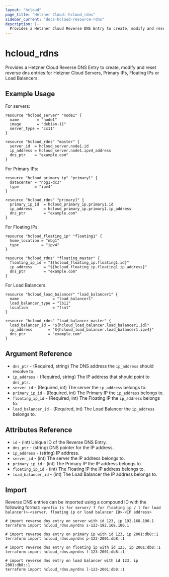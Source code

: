 ```yaml
---
layout: "hcloud"
page_title: "Hetzner Cloud: hcloud_rdns"
sidebar_current: "docs-hcloud-resource-rdns"
description: |-
  Provides a Hetzner Cloud Reverse DNS Entry to create, modify and reset reverse dns entries for Hetzner Cloud Servers, Primary IPs, Floating IPs or Load Balancers.
---
```


# hcloud_rdns

Provides a Hetzner Cloud Reverse DNS Entry to create, modify and reset reverse dns entries for Hetzner Cloud Servers, Primary IPs, Floating IPs or Load Balancers.

## Example Usage

For servers:

```hcl
resource "hcloud_server" "node1" {
  name        = "node1"
  image       = "debian-11"
  server_type = "cx11"
}

resource "hcloud_rdns" "master" {
  server_id  = hcloud_server.node1.id
  ip_address = hcloud_server.node1.ipv4_address
  dns_ptr    = "example.com"
}
```

For Primary IPs:

```hcl
resource "hcloud_primary_ip" "primary1" {
  datacenter = "nbg1-dc3"
  type       = "ipv4"
}

resource "hcloud_rdns" "primary1" {
  primary_ip_id  = hcloud_primary_ip.primary1.id
  ip_address     = hcloud_primary_ip.primary1.ip_address
  dns_ptr        = "example.com"
}
```

For Floating IPs:

```hcl
resource "hcloud_floating_ip" "floating1" {
  home_location = "nbg1"
  type          = "ipv4"
}

resource "hcloud_rdns" "floating_master" {
  floating_ip_id = "${hcloud_floating_ip.floating1.id}"
  ip_address     = "${hcloud_floating_ip.floating1.ip_address}"
  dns_ptr        = "example.com"
}
```

For Load Balancers:

```hcl
resource "hcloud_load_balancer" "load_balancer1" {
  name               = "load_balancer1"
  load_balancer_type = "lb11"
  location           = "fsn1"
}

resource "hcloud_rdns" "load_balancer_master" {
  load_balancer_id = "${hcloud_load_balancer.load_balancer1.id}"
  ip_address       = "${hcloud_load_balancer.load_balancer1.ipv4}"
  dns_ptr          = "example.com"
}
```
## Argument Reference

- `dns_ptr` - (Required, string) The DNS address the `ip_address` should resolve to.
- `ip_address` - (Required, string) The IP address that should point to `dns_ptr`.
- `server_id` - (Required, int) The server the `ip_address` belongs to.
- `primary_ip_id` - (Required, int) The Primary IP the `ip_address` belongs to.
- `floating_ip_id` - (Required, int) The Floating IP the `ip_address` belongs to.
- `load_balancer_id` - (Required, int) The Load Balancer the `ip_address` belongs to.

## Attributes Reference

- `id` - (int) Unique ID of the Reverse DNS Entry.
- `dns_ptr` - (string) DNS pointer for the IP address.
- `ip_address` - (string) IP address.
- `server_id` - (int) The server the IP address belongs to.
- `primary_ip_id` - (int) The Primary IP the IP address belongs to.
- `floating_ip_id` - (int) The Floating IP the IP address belongs to.
- `load_balancer_id` - (int) The Load Balancer the IP address belongs to.

## Import

Reverse DNS entries can be imported using a compound ID with the following format:
`<prefix (s for server/ f for floating ip / l for load balancer)>-<server, floating ip or load balancer ID>-<IP address>`

```
# import reverse dns entry on server with id 123, ip 192.168.100.1
terraform import hcloud_rdns.myrdns s-123-192.168.100.1

# import reverse dns entry on primary ip with id 123, ip 2001:db8::1
terraform import hcloud_rdns.myrdns p-123-2001:db8::1

# import reverse dns entry on floating ip with id 123, ip 2001:db8::1
terraform import hcloud_rdns.myrdns f-123-2001:db8::1

# import reverse dns entry on load balancer with id 123, ip 2001:db8::1
terraform import hcloud_rdns.myrdns l-123-2001:db8::1
```
